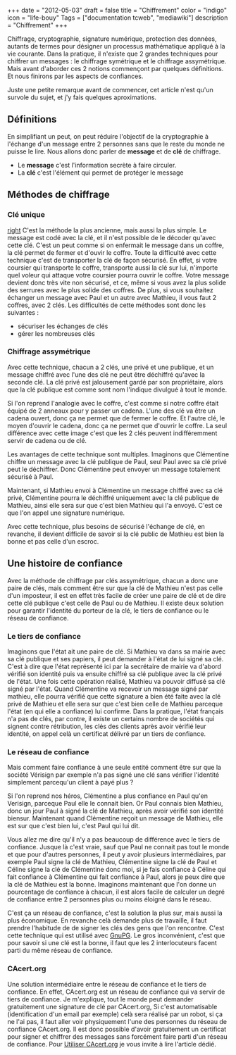 +++
date = "2012-05-03"
draft = false
title = "Chiffrement"
color = "indigo"
icon = "life-bouy"
Tags = ["documentation tcweb", "mediawiki"]
description = "Chiffrement"
+++

Chiffrage, cryptographie, signature numérique, protection des données,
autants de termes pour désigner un processus mathématique appliqué à la
vie courante. Dans la pratique, il n'existe que 2 grandes techniques
pour chiffrer un messages : le chiffrage symétrique et le chiffrage
assymétrique. Mais avant d'aborder ces 2 notions commençont par quelques
définitions. Et nous finirons par les aspects de confiances.

Juste une petite remarque avant de commencer, cet article n'est qu'un
survole du sujet, et j'y fais quelques aproximations.

Définitions
-----------

En simplifiant un peut, on peut réduire l'objectif de la cryptographie à
l'échange d'un message entre 2 personnes sans que le reste du monde ne
puisse le lire. Nous allons donc parler de **message** et de **clé** de
chiffrage.

-   Le **message** c'est l'information secrète à faire circuler.
-   La **clé** c'est l'élément qui permet de protéger le message

Méthodes de chiffrage
---------------------

### Clé unique

[right](image:Clé_unique.png "wikilink") C'est la méthode la plus
ancienne, mais aussi la plus simple. Le message est codé avec la clé, et
il n'est possible de le décoder qu'avec cette clé. C'est un peut comme
si on enfermait le message dans un coffre, la clé permet de fermer et
d'ouvir le coffre. Toute la difficulté avec cette technique c'est de
transporter la clé de façon sécurisé. En effet, si votre coursier qui
transporte le coffre, transporte aussi la clé sur lui, n'importe quel
voleur qui attaque votre coursier pourra ouvrir le coffre. Votre message
devient donc très vite non sécurisé, et ce, même si vous avez la plus
solide des serrures avec le plus solide des coffres. De plus, si vous
souhaitez échanger un message avec Paul et un autre avec Mathieu, il
vous faut 2 coffres, avec 2 clés. Les difficultés de cette méthodes sont
donc les suivantes :

-   sécuriser les échanges de clés
-   gérer les nombreuses clés

### Chiffrage assymétrique

Avec cette technique, chacun a 2 clés, une privé et une publique, et un
message chiffré avec l'une des clé ne peut être déchiffré qu'avec la
seconde clé. La clé privé est jalousement gardé par son propriétaire,
alors que la clé publique est comme sont nom l'indique divulgué à tout
le monde.

Si l'on reprend l'analogie avec le coffre, c'est comme si notre coffre
était équipé de 2 anneaux pour y passer un cadena. L'une des clé va être
un cadena ouvert, donc ça ne permet que de fermer le coffre. Et l'autre
clé, le moyen d'ouvrir le cadena, donc ça ne permet que d'ouvrir le
coffre. La seul différence avec cette image c'est que les 2 clés peuvent
indifféremment servir de cadena ou de clé.

Les avantages de cette technique sont multiples. Imaginons que
Clémentine chiffre un message avec la clé publique de Paul, seul Paul
avec sa clé privé peut le déchiffrer. Donc Clémentine peut envoyer un
message totalement sécurisé à Paul.

Maintenant, si Mathieu envoi à Clémentine un message chiffré avec sa clé
privé, Clémentine pourra le déchiffré uniquement avec la clé publique de
Mathieu, ainsi elle sera sur que c'est bien Mathieu qui l'a envoyé.
C'est ce que l'on appel une signature numérique.

Avec cette technique, plus besoins de sécurisé l'échange de clé, en
revanche, il devient difficile de savoir si la clé public de Mathieu est
bien la bonne et pas celle d'un escroc.

Une histoire de confiance
-------------------------

Avec la méthode de chiffrage par clés assymétrique, chacun a donc une
paire de clés, mais comment être sur que la clé de Mathieu n'est pas
celle d'un imposteur, il est en effet très facile de créer une paire de
clé et de dire cette clé publique c'est celle de Paul ou de Mathieu. Il
existe deux solution pour garantir l'identité du porteur de la clé, le
tiers de confiance ou le réseau de confiance.

### Le tiers de confiance

Imaginons que l'état ait une paire de clé. Si Mathieu va dans sa mairie
avec sa clé publique et ses papiers, il peut demander à l'état de lui
signé sa clé. C'est à dire que l'état représenté ici par la secrétaire
de mairie va d'abord vérifié son identité puis va ensuite chiffré sa clé
publique avec la clé privé de l'état. Une fois cette opération réalisé,
Mathieu va pouvoir diffusé sa clé signé par l'état. Quand Clémentine va
recevoir un message signé par mathieu, elle pourra vérifié que cette
signature a bien été faite avec la clé privé de Mathieu et elle sera sur
que c'est bien celle de Mathieu parceque l'état (en qui elle a
confiance) lui confirme. Dans la pratique, l'état français n'a pas de
clés, par contre, il existe un certains nombre de sociétés qui signent
contre rétribution, les clés des clients après avoir vérifié leur
identité, on appel celà un certificat délivré par un tiers de confiance.

### Le réseau de confiance

Mais comment faire confiance à une seule entité comment être sur que la
société Vérisign par exemple n'a pas signé une clé sans vérifier
l'identité simplement parcequ'un client à payé plus ?

Si l'on reprend nos héros, Clémentine a plus confiance en Paul qu'en
Verisign, parceque Paul elle le connait bien. Or Paul connais bien
Mathieu, donc un jour Paul à signé la clé de Mathieu, après avoir
vérifié son identité biensur. Maintenant quand Clémentine reçoit un
message de Mathieu, elle est sur que c'est bien lui, c'est Paul qui lui
dit.

Vous allez me dire qu'il n'y a pas beaucoup de différence avec le tiers
de confiance. Jusque là c'est vraie, sauf que Paul ne connait pas tout
le monde et que pour d'autres personnes, il peut y avoir plusieurs
intermédiaires, par exemple Paul signe la clé de Mathieu, Clémentine
signe la clé de Paul et Céline signe la clé de Clémentine donc moi, si
je fais confiance à Céline qui fait confiance à Clémentine qui fait
confiance à Paul, alors je peux dire que la clé de Mathieu est la bonne.
Imaginons maintenant que l'on donne un pourcentage de confiance à
chacun, il est alors facile de calculer un degré de confiance entre 2
personnes plus ou moins éloigné dans le réseau.

C'est ça un réseau de confiance, c'est la solution la plus sur, mais
aussi la plus économique. En revanche celà demande plus de travaille, il
faut prendre l'habitude de de signer les clés des gens que l'on
rencontre. C'est cette technique qui est utilisé avec
[GnuPG](/wiki/gnupg). Le gros inconvénient, c'est que pour savoir
si une clé est la bonne, il faut que les 2 interlocuteurs facent parti
du même réseau de confiance.

### CAcert.org

Une solution intermédiaire entre le réseau de confiance et le tiers de
confiance. En effet, CAcert.org est un réseau de confiance qui va servir
de tiers de confiance. Je m'explique, tout le monde peut demander
gratuitement une signature de clé par CAcert.org, Si c'est automatisable
(identification d'un email par exemple) celà sera réalisé par un robot,
si ça ne l'ai pas, il faut aller voir physiquement l'une des personnes
du réseau de confiance CAcert.org. Il est donc possible d'avoir
gratuitement un certificat pour signer et chiffrer des messages sans
forcément faire parti d'un réseau de confiance. Pour [Utiliser
CAcert.org](/wiki/utiliser-cacert-org) je vous invite à lire
l'article dédié.
